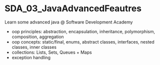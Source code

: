 # SDA_03_JavaAdvancedFeautres
Learn some advanced java @ Software Development Academy

- oop principles: abstraction, encapsulation, inheritance, polymorphism, composition, aggregation
- oop concepts: static/final, enums, abstract classes, interfaces, nested classes, inner classes
- collections: Lists, Sets, Queues + Maps
- exception handling
